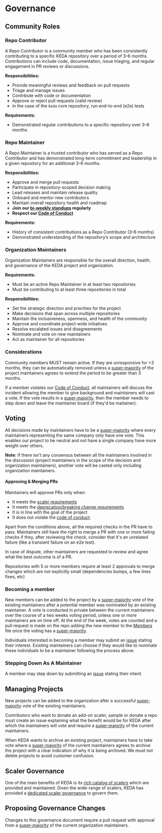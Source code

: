 # Governance

## Community Roles

### Repo Contributor

A Repo Contributor is a community member who has been consistently contributing to a specific KEDA repository over a period of 3–6 months. Contributions can include code, documentation, issue triaging, and regular engagement in PR reviews or discussions.

**Responsibilities:**

- Provide meaningful reviews and feedback on pull requests
- Triage and manage issues
- Contribute with code or documentation
- Approve or reject pull requests (valid review)
- In the case of the `keda` core repository, run end-to-end (e2e) tests

**Requirements:**

- Demonstrated regular contributions to a specific repository over 3–6 months

### Repo Maintainer

A Repo Maintainer is a trusted contributor who has served as a Repo Contributor and has demonstrated long-term commitment and leadership in a given repository for an additional 3–6 months.

**Responsibilities:**

- Approve and merge pull requests
- Participate in repository-scoped decision making
- Lead releases and maintain release quality
- Onboard and mentor new contributors
- Maintain overall repository health and roadmap
- **Join our [bi-weekly standups][standup] regularly**
- **Respect our [Code of Conduct][code-of-conduct]**

**Requirements:**

- History of consistent contributions as a Repo Contributor (3–6 months)
- Demonstrated understanding of the repository’s scope and architecture

### Organization Maintainers

Organization Maintainers are responsible for the overall direction, health, and governance of the KEDA project and organization.

**Requirements:**

- Must be an active Repo Maintainer in at least two repositories
- Must be contributing to at least three repositories in total

**Responsibilities:**

- Set the strategic direction and priorities for the project
- Make decisions that span across multiple repositories
- Maintain the inclusiveness, openness, and health of the community
- Approve and coordinate project-wide initiatives
- Resolve escalated issues and disagreements
- Nominate and vote on new maintainers
- Act as maintainer for all repositories

### Considerations

Community members MUST remain active. If they are unresponsive for >3 months, they can be automatically removed unless a
[super-majority][super-majority] of the project maintainers agrees to extend the period to be greater than 3 months.

If a member violates our [Code of Conduct][code-of-conduct], all maintainers will discuss the incident allowing the member to give background and maintainers will cast a vote. If the vote results in a [super-majority][super-majority], then the member needs to step down and leave the maintainer board (if they'd be maitainer).

## Voting

All decisions made by maintainers have to be a [super-majority][super-majority] where every maintainers representing the same company only have one vote. This enables our project to be neutral and not have a single company have more weight over others. 

**Note:** If there isn't any consensus between all the maintainers involved in the discussion (project maintainers in the scope of the decision and organization maintainers), another vote will be casted only including organization maintainers.

#### Approving & Merging PRs

Maintainers will approve PRs only when:

- It meets the [scaler requirements](https://github.com/kedacore/governance/blob/main/SCALERS.md)
- It meets the [deprecation/breaking change requirements](https://github.com/kedacore/governance/blob/main/DEPRECATIONS.md)
- It is in line with the goal of the project
- It does not violate the [code of conduct](https://github.com/kedacore/governance/blob/main/CODE_OF_CONDUCT.md).

Apart from the conditions above, all the required checks in the PR have to pass. Maintainers still have the right to merge a PR with one or more failing checks if they, after reviewing the check, consider that it's an unrelated failure (like a transient failure on an e2e test).

In case of dispute, other maintainers are requested to review and agree what the best outcome is of a PR.

Repositories with 5 or more members require at least 2 approvals to merge changes which are not explicitly small (dependencies bumps, a few lines fixes, etc)

### Becoming a member

New members can be added to the project by a [super-majority][super-majority]
vote of the existing maintainers after a potential member was nominated by an existing maintainer. A vote is conducted in private between the current maintainers over the course of a two weeks voting period, unless one or more maintainers are on time off. At the end of the week, votes are counted and a pull request is made on the repo adding the new member to the [Members](MEMBERS.md) file once the voting has a [super-majority][super-majority].

Individuals interested in becoming a member may submit an [issue][create-governance-issue] stating their interest.  Existing maintainers can choose if they would like to nominate these individuals to be a maintainer following the process above.

### Stepping Down As A Maintainer

A member may step down by submitting an [issue][create-governance-issue] stating their intent.

## Managing Projects

New projects can be added to the organization after a successful [super-majority][super-majority] vote of the existing maintainers.

Contributors who want to donate an add-on scaler, sample or donate a repo must create an issue explaining what the benefit would be for KEDA after which the maintainers will vote and require a [super-majority][super-majority] of the current maintainers.

When KEDA wants to archive an existing project, maintainers have to take vote where  a [super-majority][super-majority] of the current maintainers agrees to archive the project with a clear indication of why it is being archived. We must not delete projects to avoid customer confusion.

## Scaler Governance

One of the main benefits of KEDA is its [rich catalog of scalers][scaler-catalog] which are provided and maintained. Given the wide-range of scalers, KEDA has provided a [dedicated scaler governance][scalers] to govern them.

## Proposing Governance Changes

Changes to this governance document require a pull request with approval from a
[super-majority][super-majority] of
the current organization maintainers.

[code-of-conduct]: CODE_OF_CONDUCT.md
[create-governance-issue]: https://github.com/kedacore/governance/issues/new
[maintainers]: MAINTAINERS.md
[scaler-catalog]: https://keda.sh/docs/latest/scalers/
[scalers]: SCALERS.md
[standup]: https://keda.sh/community/
[super-majority]: https://en.wikipedia.org/wiki/Supermajority#Two-thirds_vote
